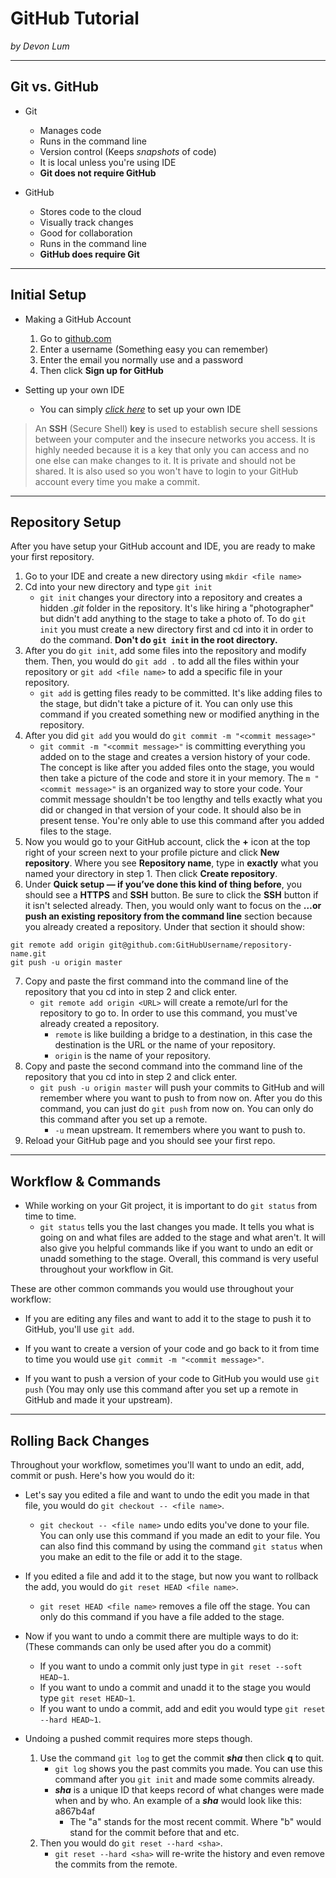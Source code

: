 # GitHub Tutorial

_by Devon Lum_

---
## Git vs. GitHub
* Git
  * Manages code
  * Runs in the command line
  * Version control (Keeps _snapshots_ of code)
  * It is local unless you're using IDE
  * **Git does not require GitHub**  
  
* GitHub
  * Stores code to the cloud
  * Visually track changes 
  * Good for collaboration 
  * Runs in the command line 
  * **GitHub does require Git**


---
## Initial Setup
* Making a GitHub Account 
  1. Go to [github.com](https://github.com/)
  2. Enter a username (Something easy you can remember)
  3. Enter the email you normally use and a password
  4. Then click **Sign up for GitHub**
  
* Setting up your own IDE
  * You can simply [_click here_](https://github.com/hstatsep/ide50) to set up your own IDE  
  
> An **SSH** (Secure Shell) **key** is used to establish secure shell sessions between your computer and the insecure networks you access. It is highly needed because it is a key that only you can access and no one else can make changes to it. It is private and should not be shared. It is also used so you won't have to login to your GitHub account every time you make a commit.


---
## Repository Setup
After you have setup your GitHub account and IDE, you are ready to make your first repository.  
1. Go to your IDE and create a new directory using `mkdir <file name>`
2. Cd into your new directory and type `git init`
   * `git init` changes your directory into a repository and creates a hidden _.git_ folder in the repository. It's like hiring a "photographer" but didn't add anything to the stage to take a photo of. To do `git init` you must create a new directory first and cd into it in order to do the command. **Don't do `git init` in the root directory.**
3. After you do `git init`, add some files into the repository and modify them. Then, you would do `git add .` to add all the files within your repository or `git add <file name>` to add a specific file in your repository.
   * `git add` is getting files ready to be committed. It's like adding files to the stage, but didn't take a picture of it. You can only use this command if you created something new or modified anything in the repository.
4. After you did `git add` you would do `git commit -m "<commit message>"`
   * `git commit -m "<commit message>"` is committing everything you added on to the stage and creates a version history of your code. The concept is like after you added files onto the stage, you would then take a picture of the code and store it in your memory. The `m "<commit message>"` is an organized way to store your code. Your commit message shouldn't be too lengthy and tells exactly what you did or changed in that version of your code. It should also be in present tense. You're only able to use this command after you added files to the stage.
5. Now you would go to your GitHub account, click the **+** icon at the top right of your screen next to your profile picture and click **New repository**. Where you see **Repository name**, type in **exactly** what you named your directory in step 1. Then click **Create repository**. 
6. Under **Quick setup — if you’ve done this kind of thing before**, you should see a **HTTPS** and **SSH** button. Be sure to click the **SSH** button if it isn't selected already. Then, you would only want to focus on the **…or push an existing repository from the command line** section because you already created a repository. Under that section it should show:  
```
git remote add origin git@github.com:GitHubUsername/repository-name.git  
git push -u origin master
```
7. Copy and paste the first command into the command line of the repository that you cd into in step 2 and click enter. 
   * `git remote add origin <URL>` will create a remote/url for the repository to go to. In order to use this command, you must've already created a repository.
     * `remote` is like building a bridge to a destination, in this case the destination is the URL or the name of your repository.
     * `origin` is the name of your repository. 
8. Copy and paste the second command into the command line of the repository that you cd into in step 2 and click enter.
   * `git push -u origin master` will push your commits to GitHub and will remember where you want to push to from now on. After you do this command, you can just do `git push` from now on. You can only do this command after you set up a remote.
     * `-u` mean upstream. It remembers where you want to push to.
9. Reload your GitHub page and you should see your first repo.

---
## Workflow & Commands
* While working on your Git project, it is important to do `git status` from time to time.
   * `git status` tells you the last changes you made. It tells you what is going on and what files are added to the stage and what aren't. It will also give you helpful commands like if you want to undo an edit or unadd something to the stage. Overall, this command is very useful throughout your workflow in Git. 

These are other common commands you would use throughout your workflow:
  
* If you are editing any files and want to add it to the stage to push it to GitHub, you'll use `git add`.  
  
* If you want to create a version of your code and go back to it from time to time you would use `git commit -m "<commit message>"`.
  
* If you want to push a version of your code to GitHub you would use `git push` (You may only use this command after you set up a remote in GitHub and made it your upstream).

---
## Rolling Back Changes
Throughout your workflow, sometimes you'll want to undo an edit, add, commit or push. Here's how you would do it:

* Let's say you edited a file and want to undo the edit you made in that file, you would do `git checkout -- <file name>`.
  * `git checkout -- <file name>` undo edits you've done to your file. You can only use this command if you made an edit to your file. You can also find this command by using the command `git status` when you make an edit to the file or add it to the stage.

* If you edited a file and add it to the stage, but now you want to rollback the add, you would do `git reset HEAD <file name>`.
  * `git reset HEAD <file name>` removes a file off the stage. You can only do this command if you have a file added to the stage. 
  
* Now if you want to undo a commit there are multiple ways to do it: (These commands can only be used after you do a commit)
  * If you want to undo a commit only just type in `git reset --soft HEAD~1`.
  * If you want to undo a commit and unadd it to the stage you would type `git reset HEAD~1`.
  * If you want to undo a commit, add and edit you would type `git reset --hard HEAD~1`.  

* Undoing a pushed commit requires more steps though. 
  1. Use the command `git log` to get the commit **_sha_** then click **q** to quit.
      * `git log` shows you the past commits you made. You can use this command after you `git init` and made some commits already.
      * **_sha_** is a unique ID that keeps record of what changes were made when and by who. An example of a _**sha**_ would look like this: a867b4af
        * The "a" stands for the most recent commit. Where "b" would stand for the commit before that and etc.
  2. Then you would do `git reset --hard <sha>`.
      * `git reset --hard <sha>` will re-write the history and even remove the commits from the remote.
  
